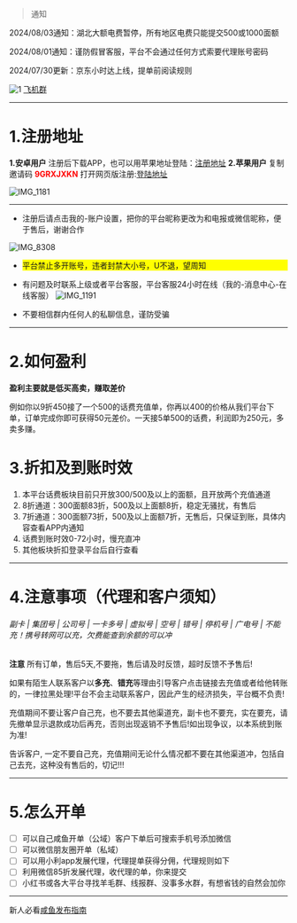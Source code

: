 > 通知

2024/08/03通知：湖北大额电费暂停，所有地区电费只能提交500或1000面额

2024/08/01通知：谨防假冒客服，平台不会通过任何方式索要代理账号密码

2024/07/30更新：京东小时达上线，提单前阅读规则



<img src="https://github.com/user-attachments/assets/74c3d1de-c657-43e3-9416-574f37c33cd7" alt="1">
    <a href="http://t.me/huafeiXL1">飞机群</a>

-------

# 1.注册地址
**1.安卓用户**
注册后下载APP，也可以用苹果地址登陆：[注册地址](http://xl.baililai.xyz/Invitation/register#/?invite_code=9GRXJXKN&name=%25E5%25B0%258F%25E6%25B4%2581-%25E8%25AF%259D%25E8%25B4%25B9-%25E7%2594%25B5%25E8%25B4%25B98%25E6%258A%2598)
**2.苹果用户**
复制邀请码 <font color="red">**9GRXJXKN**</font> 打开网页版注册:[登陆地址](http://xl.baililai.xyz/h5#/)

![IMG_1181](https://github.com/user-attachments/assets/915fe0e9-dcac-47fe-84e2-fdcfcac83dca)

-------

 - 注册后请点击我的-账户设置，把你的平台昵称更改为和电报或微信昵称，便于售后，谢谢合作

![IMG_8308](https://github.com/user-attachments/assets/b879d522-250f-4c26-8ced-8cc404eb1227)

 - <p style="background-color: yellow;">平台禁止多开账号，违者封禁大小号，U不退，望周知</p>
 - 有问题及时联系上级或者平台客服，平台客服24小时在线（我的-消息中心-在线客服）
![IMG_1191](https://github.com/user-attachments/assets/c4676f0d-9eb0-46da-baee-443da6d91b66)

 - 不要相信群内任何人的私聊信息，谨防受骗
-------
# 2.如何盈利
**盈利主要就是低买高卖，赚取差价**

   例如你以9折450接了一个500的话费充值单，你再以400的价格从我们平台下单，订单完成你即可获得50元差价。一天接5单500的话费，利润即为250元，多卖多赚。

# 3.折扣及到账时效
1. 本平台话费板块目前只开放300/500及以上的面额，且开放两个充值通道
2. 8折通道：300面额83折，500及以上面额8折，稳定无骚扰，有售后
3. 7折通道：300面额73折，500及以上面额7折，无售后，只保证到账，具体内容查看APP内通知
4. 话费到账时效0-72小时，慢充直冲
5. 其他板块折扣登录平台后自行查看

-------

# 4.注意事项（代理和客户须知）


###### 副卡 | 集团号 | 公司号 | 一卡多号 | 虚拟号 | 空号 | 错号 | 停机号 | 广电号 | 不能充！携号转网可以充，欠费能查到余额的可以冲

**注意**
所有订单，售后5天,不要拖，售后请及时反馈，超时反馈不予售后!

如果有陌生人联系客户以**多充**、**错充**等理由引导客户点击链接去充值或者给他转账的，一律拉黑处理!平台不会主动联系客户，因此产生的经济损失，平台概不负责!

充值期间不要让客户自己充，也不要去其他渠道充，副卡也不要充，实在要充，请先撤单显示退款成功后再充，否则出现返销不予售后!如出现争议，以本系统到账为准!

告诉客户, 一定不要自己充，充值期间无论什么情况都不要在其他渠道冲，包括自己去充，这种没有售后的，切记!!!

-------
# 5.怎么开单

- [ ] 可以自己咸鱼开单（公域）客户下单后可搜索手机号添加微信
- [ ] 可以微信朋友圈开单（私域）
- [ ] 可以用小利app发展代理，代理提单获得分佣，代理规则如下
- [ ] 利用微信85折发展代理，收代理的单，你来提交
- [ ] 小红书或各大平台寻找羊毛群、线报群、没事多水群，有想省钱的自然会加你

-------

新人必看[咸鱼发布指南](https://huafei089.github.io/post/xian-yu-fa-bu-zhi-nan.html)
